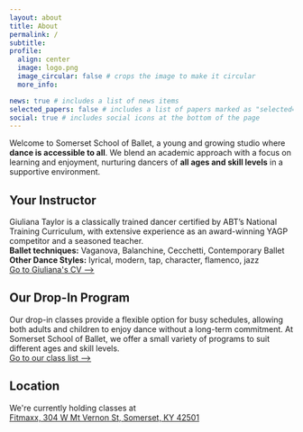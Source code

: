 ```yaml
---
layout: about
title: About
permalink: /
subtitle:
profile:
  align: center
  image: logo.png
  image_circular: false # crops the image to make it circular
  more_info:

news: true # includes a list of news items
selected_papers: false # includes a list of papers marked as "selected={true}"
social: true # includes social icons at the bottom of the page
---
```


Welcome to Somerset School of Ballet, a young and growing studio where **dance is accessible to all**. We blend an academic approach with a focus on learning and enjoyment, nurturing dancers of **all ages and skill levels** in a supportive environment.

## Your Instructor
Giuliana Taylor is a classically trained dancer certified by ABT’s National Training Curriculum, with extensive experience as an award-winning YAGP competitor and a seasoned teacher.  
**Ballet techniques:** Vaganova, Balanchine, Cecchetti, Contemporary Ballet  
**Other Dance Styles:** lyrical, modern, tap, character, flamenco, jazz  
[Go to Giuliana's CV ⟶](/cv)

## Our Drop-In Program
Our drop-in classes provide a flexible option for busy schedules, allowing both adults and children to enjoy dance without a long-term commitment. At Somerset School of Ballet, we offer a small variety of programs to suit different ages and skill levels.  
[Go to our class list ⟶](/class)

## Location
We're currently holding classes at  
[Fitmaxx, 304 W Mt Vernon St, Somerset, KY 42501](https://maps.app.goo.gl/JBXejqFpaZuqY8uq5)

